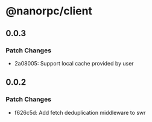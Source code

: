 # @nanorpc/client

## 0.0.3

### Patch Changes

- 2a08005: Support local cache provided by user

## 0.0.2

### Patch Changes

- f626c5d: Add fetch deduplication middleware to swr
